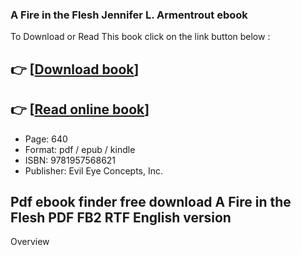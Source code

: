 ### A Fire in the Flesh Jennifer L. Armentrout ebook

To Download or Read This book click on the link button below :

## 👉  [**[Download book](http://get-pdfs.com/download.php?group=book&from=github.com&id=667325&lnk=1063 "Download book")**]

## 👉  [**[Read online book](http://get-pdfs.com/download.php?group=book&from=github.com&id=667325&lnk=1063 "Read online book")**]


* Page: 640
* Format: pdf / epub / kindle
* ISBN: 9781957568621
* Publisher: Evil Eye Concepts, Inc.



## Pdf ebook finder free download A Fire in the Flesh PDF FB2 RTF English version


Overview




